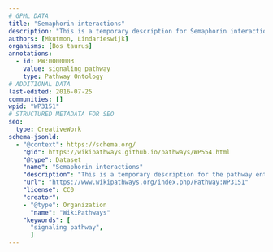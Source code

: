 ```yaml
---
# GPML DATA
title: "Semaphorin interactions"
description: "This is a temporary description for Semaphorin interactions"
authors: [Mkutmon, Lindarieswijk]
organisms: [Bos taurus]
annotations:
  - id: PW:0000003
    value: signaling pathway
    type: Pathway Ontology
# ADDITIONAL DATA
last-edited: 2016-07-25
communities: []
wpid: "WP3151"
# STRUCTURED METADATA FOR SEO
seo:
  type: CreativeWork
schema-jsonld:
  - "@context": https://schema.org/
    "@id": https://wikipathways.github.io/pathways/WP554.html
    "@type": Dataset
    "name": "Semaphorin interactions"
    "description": "This is a temporary description for the pathway entitled: Semaphorin interactions"
    "url": "https://www.wikipathways.org/index.php/Pathway:WP3151"
    "license": CC0
    "creator":
    - "@type": Organization
      "name": "WikiPathways"
    "keywords": [
      "signaling pathway",
      ]
---
```

